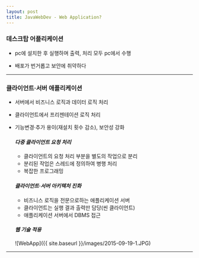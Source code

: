 ```yaml
---
layout: post
title: JavaWebDev - Web Application?
---
```


### 데스크탑 어플리케이션

- pc에 설치한 후 실행하며 출력, 처리 모두 pc에서 수행

- 배포가 번거롭고 보안에 취약하다

---

### 클라이언트·서버 애플리케이션

- 서버에서 비즈니스 로직과 데이터 로직 처리

- 클라이언트에서 프리젠테이션 로직 처리

- 기능변경·추가 용이(재설치 횟수 감소), 보안성 강화

  #### *다중 클라이언트 요청 처리*
  
  - 클라이언트의 요청 처리 부분을 별도의 작업으로 분리
  - 분리된 작업은 스레드에 정의하여 병행 처리
  - 복잡한 프로그래밍

  #### *클라이언트·서버 아키텍처 진화*
  
  - 비즈니스 로직을 전문으로하는 애플리케이션 서버
  - 클라이언트는 실행 결과 출력만 담당(씬 클라이언트)
  - 애플리케이션 서버에서 DBMS 접근

  #### *웹 기술 적용*
  ![WebApp]({{ site.baseurl }}/images/2015-09-19-1.JPG)
  
---
